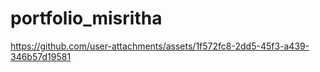 # portfolio_misritha


https://github.com/user-attachments/assets/1f572fc8-2dd5-45f3-a439-346b57d19581

